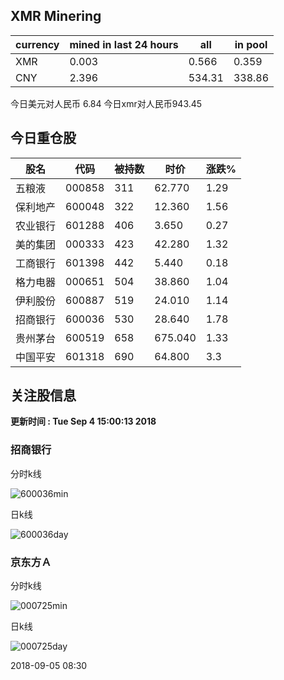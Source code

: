 ## XMR Minering

|currency|mined in last 24 hours|all|in pool|
|---|---|---|---|
|XMR|0.003|0.566|0.359|
|CNY|2.396|534.31|338.86|

今日美元对人民币 6.84	今日xmr对人民币943.45


## 今日重仓股 

|股名|代码|被持数|时价|涨跌%|
|---|---|---|---|---|
|五粮液|000858|311|62.770|1.29|
|保利地产|600048|322|12.360|1.56|
|农业银行|601288|406|3.650|0.27|
|美的集团|000333|423|42.280|1.32|
|工商银行|601398|442|5.440|0.18|
|格力电器|000651|504|38.860|1.04|
|伊利股份|600887|519|24.010|1.14|
|招商银行|600036|530|28.640|1.78|
|贵州茅台|600519|658|675.040|1.33|
|中国平安|601318|690|64.800|3.3|

## 关注股信息
**更新时间 : Tue Sep  4 15:00:13 2018**
### 招商银行 
分时k线

![600036min](http://image.sinajs.cn/newchart/min/n/sh600036.gif)

日k线

![600036day](http://image.sinajs.cn/newchart/daily/n/sh600036.gif)

### 京东方Ａ 
分时k线

![000725min](http://image.sinajs.cn/newchart/min/n/sz000725.gif)

日k线

![000725day](http://image.sinajs.cn/newchart/daily/n/sz000725.gif)

2018-09-05 08:30